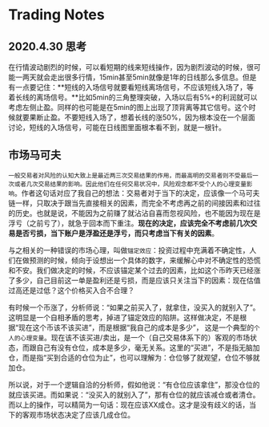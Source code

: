 # Trading Notes

## 2020.4.30 思考
在行情波动剧烈的时候，可以看短期的线来短线操作，因为剧烈波动的时候，很可能一两天就会走出很多行情，15min甚至5min就像是1年的日线那么多信息。但是有一点要记住：**短线的入场信号就要看短线离场信号，不应该短线入场了，等着长线的离场信号。**比如5min的三角整理突破，入场以后有5%+的利润就可以考虑左侧止盈。同样的也可能是在5min的图上出现了顶背离等其它信号。这个时候就要果断止盈。不要短线入场了，想着长线的涨50%，因为根本没在一个层面讨论，短线的入场信号，可能在日线图里面根本看不到，就是一根针。

## 市场马可夫
`一般交易者对风险的认知大致上是最近两三次交易结果的作用，而最高明的交易者则不受最后一次或者几次交易结果的影响。因此他们在任何交易状况中，风险观念都不受个人的心理变量影响`。作者这句话对应了我自己的想法：交易者对于当下的决定，应该像一个马可夫链一样，只取决于跟当先直接相关的因素，而完全不考虑再之前的间接因素和过往的历史。也就是说，不能因为之前赚了就沾沾自喜而忽视风险，也不能因为现在是浮亏（之前亏了），就急于回本而下重注。**现在的决定，应该完全不考虑前几次交易是否亏损，当下账户是浮盈还是浮亏，而只考虑当下有关的因素**。

与之相关的一种错误的市场心理，叫做`锚定效应`：投资过程中充满着不确定性，人们在做预测的时候，倾向于设想出一个具体的数字，来缓解心中对不确定性的恐慌和不安。我们做决定的时候，不应该锚定某个过去的因素，比如这个币昨天已经涨了多少，自己目前这一单是盈利还是亏损，而是应该只关注当下的因素：现在估值过高还是过低？这个价格买入合不合理？

有时候一个币涨了，分析师说：“如果之前买入了，就拿住，没买入的就别入了”。这明显是一个自相矛盾的思考，掉进了锚定效应的陷阱。这样做决定，不是根据“现在这个币该不该买进”，而是根据“我自己的成本是多少”， 这是一个典型的`个人的心理变量`。现在该不该买进/卖出，是一个（自己交易体系下的）客观的市场状态，而跟自己有没有仓位，成本是多少，毫无关系。这里的“买进”，不是指无脑加仓，而是指“买到合适的仓位为止”，也可以理解为：仓位够了就观望，仓位不够就加仓。

所以说，对于一个逻辑自洽的分析师，假如他说：“有仓位应该拿住”，那没仓位的就应该买进。而如果说：“没买入的就别入了”，那有仓位的就应该减仓或者清仓。而以上的操作，可以精简为一句话：现在应该XX成仓。这才是没有歧义的话，当下的客观市场状态决定了应该几成仓位。

